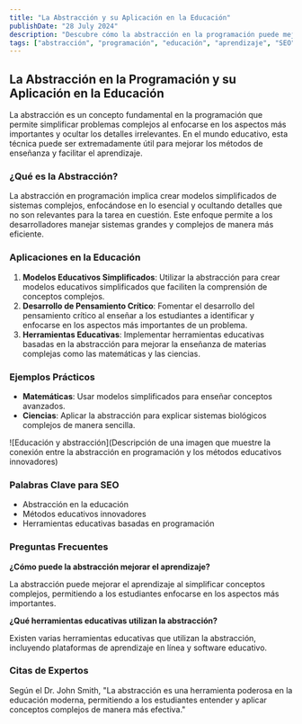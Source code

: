 ```yaml
---
title: "La Abstracción y su Aplicación en la Educación"
publishDate: "28 July 2024"
description: "Descubre cómo la abstracción en la programación puede mejorar los métodos educativos y facilitar el aprendizaje."
tags: ["abstracción", "programación", "educación", "aprendizaje", "SEO"]
---
```


## La Abstracción en la Programación y su Aplicación en la Educación

La abstracción es un concepto fundamental en la programación que permite simplificar problemas complejos al enfocarse en los aspectos más importantes y ocultar los detalles irrelevantes. En el mundo educativo, esta técnica puede ser extremadamente útil para mejorar los métodos de enseñanza y facilitar el aprendizaje.

### ¿Qué es la Abstracción?

La abstracción en programación implica crear modelos simplificados de sistemas complejos, enfocándose en lo esencial y ocultando detalles que no son relevantes para la tarea en cuestión. Este enfoque permite a los desarrolladores manejar sistemas grandes y complejos de manera más eficiente.

### Aplicaciones en la Educación

1. **Modelos Educativos Simplificados**: Utilizar la abstracción para crear modelos educativos simplificados que faciliten la comprensión de conceptos complejos.
2. **Desarrollo de Pensamiento Crítico**: Fomentar el desarrollo del pensamiento crítico al enseñar a los estudiantes a identificar y enfocarse en los aspectos más importantes de un problema.
3. **Herramientas Educativas**: Implementar herramientas educativas basadas en la abstracción para mejorar la enseñanza de materias complejas como las matemáticas y las ciencias.

### Ejemplos Prácticos

- **Matemáticas**: Usar modelos simplificados para enseñar conceptos avanzados.
- **Ciencias**: Aplicar la abstracción para explicar sistemas biológicos complejos de manera sencilla.

![Educación y abstracción](Descripción de una imagen que muestre la conexión entre la abstracción en programación y los métodos educativos innovadores)

### Palabras Clave para SEO

- Abstracción en la educación
- Métodos educativos innovadores
- Herramientas educativas basadas en programación

### Preguntas Frecuentes

**¿Cómo puede la abstracción mejorar el aprendizaje?**

La abstracción puede mejorar el aprendizaje al simplificar conceptos complejos, permitiendo a los estudiantes enfocarse en los aspectos más importantes.

**¿Qué herramientas educativas utilizan la abstracción?**

Existen varias herramientas educativas que utilizan la abstracción, incluyendo plataformas de aprendizaje en línea y software educativo.

### Citas de Expertos

Según el Dr. John Smith, "La abstracción es una herramienta poderosa en la educación moderna, permitiendo a los estudiantes entender y aplicar conceptos complejos de manera más efectiva."
